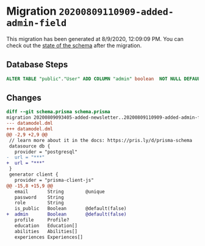 # Migration `20200809110909-added-admin-field`

This migration has been generated at 8/9/2020, 12:09:09 PM.
You can check out the [state of the schema](./schema.prisma) after the migration.

## Database Steps

```sql
ALTER TABLE "public"."User" ADD COLUMN "admin" boolean  NOT NULL DEFAULT false;
```

## Changes

```diff
diff --git schema.prisma schema.prisma
migration 20200809093405-added-newsletter..20200809110909-added-admin-field
--- datamodel.dml
+++ datamodel.dml
@@ -2,9 +2,9 @@
 // learn more about it in the docs: https://pris.ly/d/prisma-schema
 datasource db {
   provider = "postgresql"
-  url = "***"
+  url = "***"
 }
 generator client {
   provider = "prisma-client-js"
@@ -15,8 +15,9 @@
   email       String        @unique
   password    String
   role        String
   is_public   Boolean       @default(false)
+  admin       Boolean       @default(false)
   profile     Profile?
   education   Education[]
   abilities   Abilities[]
   experiences Experiences[]
```


